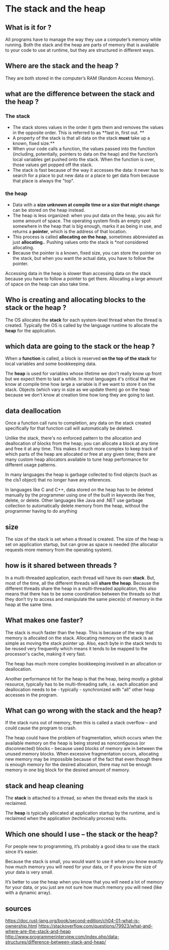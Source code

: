 # The stack and the heap

## What is it for ?

All programs have to manage the way they use a computer’s memory while running. Both the stack and the heap are parts of memory that is available to your code to use at runtime, but they are structured in different ways.

## Where are the stack and the heap ?

They are both stored in the computer’s RAM (Random Access Memory). 

## what are the difference between the stack and the heap ?

### The stack

- The stack stores values in the order it gets them and removes the values in the opposite order. This is referred to as **last in, first out. **
- A property of the stack is that all data on the stack **must** take up a known, fixed size.**
- When your code calls a function, the values passed into the function (including, potentially, pointers to data on the heap) and the function’s local variables get pushed onto the stack. When the function is over, those values get popped off the stack.
- The stack is fast because of the way it accesses the data: it never has to search for a place to put new data or a place to get data from because that place is always the "top".

### the heap 

- Data with a **size unknown at compile time or a size that might change** can be stored on the heap instead. 
- The heap is less organized: when you put data on the heap, you ask for some amount of space. The operating system finds an empty spot somewhere in the heap that is big enough, marks it as being in use, and returns a **pointer**,  which is the address of that location.
- This process is called **allocating on the heap**, sometimes abbreviated as just **allocating.**. Pushing values onto the stack is **not* considered allocating.
- Because the pointer is a known, fixed size, you can store the pointer on the stack, but when you want the actual data, you have to follow the pointer.

Accessing data in the heap is slower than accessing data on the stack because you have to follow a pointer to get there. Allocating a large amount of space on the heap can also take time.

## Who is creating and allocating blocks to the stack or the heap ?

The OS allocates the **stack** for each system-level thread when the thread is created. 
Typically the OS is called by the language runtime to allocate the **heap** for the application.

## which data are going to the stack or the heap ?

When a **function** is called, a block is reserved **on the top of the stack** for local variables and some bookkeeping data.

The **heap** is used for variables whose lifetime we don't really know up front but we expect them to last a while. In most languages it's critical that we know at compile time how large a variable is if we want to store it on the stack. Objects (which vary in size as we update them) go on the heap because we don't know at creation time how long they are going to last.

## data deallocation

Once a function call runs to completion, any data on the stack created specifically for that function call will automatically be deleted. 

Unlike the stack, there's no enforced pattern to the allocation and deallocation of blocks from the heap; you can allocate a block at any time and free it at any time. This makes it much more complex to keep track of which parts of the heap are allocated or free at any given time; there are many custom heap allocators available to tune heap performance for different usage patterns.

In many languages the heap is garbage collected to find objects (such as the cls1 object) that no longer have any references.

In languages like C and C++, data stored on the heap has to be deleted manually by the programmer using one of the built in keywords like free, delete, or delete. Other languages like Java and .NET use garbage collection to automatically delete memory from the heap, without the programmer having to do anything

## size

The size of the stack is set when a thread is created. The size of the heap is set on application startup, but can grow as space is needed (the allocator requests more memory from the operating system).

## how is it shared between threads ?

In a multi-threaded application, each thread will have its own **stack**. But, most of the time, all the different threads will **share the heap**. Because the different threads share the heap in a multi-threaded application, this also means that there has to be some coordination between the threads so that they don’t try to access and manipulate the same piece(s) of memory in the heap at the same time.

## What makes one faster?

The stack is much faster than the heap. This is because of the way that memory is allocated on the stack. Allocating memory on the stack is as simple as moving the stack pointer up. Also, each byte in the stack tends to be reused very frequently which means it tends to be mapped to the processor's cache, making it very fast.

The heap has much more complex bookkeeping involved in an allocation or deallocation. 

Another performance hit for the heap is that the heap, being mostly a global resource, typically has to be multi-threading safe, i.e. each allocation and deallocation needs to be - typically - synchronized with "all" other heap accesses in the program.

## What can go wrong with the stack and the heap?

If the stack runs out of memory, then this is called a stack overflow – and could cause the program to crash.

The heap could have the problem of fragmentation, which occurs when the available memory on the heap is being stored as noncontiguous (or disconnected) blocks – because used blocks of memory are in between the unused memory blocks. When excessive fragmentation occurs, allocating new memory may be impossible because of the fact that even though there is enough memory for the desired allocation, there may not be enough memory in one big block for the desired amount of memory.

## stack and heap cleaning

The **stack** is attached to a thread, so when the thread exits the stack is reclaimed. 

The **heap** is typically allocated at application startup by the runtime, and is reclaimed when the application (technically process) exits.

## Which one should I use – the stack or the heap?

For people new to programming, it’s probably a good idea to use the stack since it’s easier.

Because the stack is small, you would want to use it when you know exactly how much memory you will need for your data, or if you know the size of your data is very small.

It’s better to use the heap when you know that you will need a lot of memory for your data, or you just are not sure how much memory you will need (like with a dynamic array).

## sources

https://doc.rust-lang.org/book/second-edition/ch04-01-what-is-ownership.html
https://stackoverflow.com/questions/79923/what-and-where-are-the-stack-and-heap
http://www.programmerinterview.com/index.php/data-structures/difference-between-stack-and-heap/

